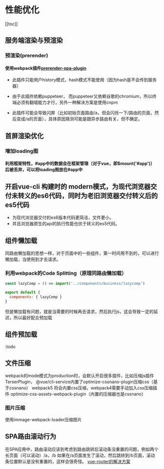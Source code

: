 # 性能优化

[[toc]]

## 服务端渲染与预渲染

### 预渲染(prerender)

#### 使用webpack插件[prerender-spa-plugin](https://github.com/chrisvfritz/prerender-spa-plugin)

* 此插件只能用户history模式，hash模式不能使用（因为hash是不会传到服务器）

* 由于此插件依赖puppeteer， 而puppeteer又依赖谷歌的chromium，所以终端必须有翻墙能力才行，另外一种解决方案是使用cnpm

* 此插件可能会导致闪屏（比如初始页面路由/a，但会闪烁一下/路由的页面，然后变成/a的页面），具体原因猜测可能是跟异步路由有关，但不确定。

## 首屏渲染优化

### 增加loading图

#### 利用框架特性，#app中的数据会在框架管理（对于vue，即$mount('#app')）后被丢弃，可以将loading图放在#app中

## 开启vue-cli 构建时的 modern模式，为现代浏览器交付未转义的es6代码，同时为老旧浏览器交付转义后的es5代码

* 为现代浏览器交付的es6版本代码更简洁，文件更小。
* 并且浏览器原生的api的执行性能也优于转义的es5代码。

## 组件懒加载

同路由懒加载的思想一样，对于页面中的一些组件，第一时间用不到的，可以进行懒加载，当使用到才去请求。

### 利用webpack的Code Splitting（原理同路由懒加载）

```js
const lazyComp = () => import('../components/business/lazycomp')

export default {
  components: { lazyComp }
}
```

但是懒加载有问题，就是当需要的时候再去请求，然后执行js，这会导致一定的延迟，所以最好配合预加载

## 组件预加载

:todo

## 文件压缩

webpack的mode模式为production时，会默认开启很多插件，比如压缩js插件TerserPlugin，
@vue/cli-service内置了optimize-cssnano-plugin压缩css（基于cssnano）
webpack5 将会内置css压缩，webpack4需要手动加入css压缩插件 optimize-css-assets-webpack-plugin（内置的压缩器也是cssnano）

### 图片压缩
使用immage-webpack-loader压缩图片

## SPA路由滚动行为

在SPA应用中，路由滚动应该到考虑到路由跳转后滚动条没重置的问题，例如两个长页面（可以滚动）/a，/b 如果在/a页面发生了滚动，然后跳转到/b页面，滚动条位置默认是没有重置的，这样会很奇怪。
[vue-router的解决方案](https://router.vuejs.org/zh/guide/advanced/scroll-behavior.html)
